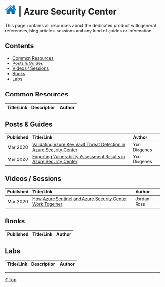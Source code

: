 # [![Home](/img/home.png)](../README.md "Home") | Azure Security Center

This page contains all resources about the dedicated product with general references, blog articles, sessions and any kind of guides or information.

## Contents
- [Common Resources](#common-resource)
- [Posts & Guides](#posts-&-guides)
- [Videos / Sessions](#videos-/-sessions)
- [Books](#books)
- [Labs](#labs)


## Common Resources
| Title/Link | Description | Author |
| :--------: | :---------- | :----- |

## Posts & Guides
| Published | Title/Link                                                                                                                                                                                                      | Author        |
| :-------: | :-------------------------------------------------------------------------------------------------------------------------------------------------------------------------------------------------------------- | :------------ |
| Mar 2020  | [Validating Azure Key Vault Threat Detection in Azure Security Center](https://techcommunity.microsoft.com/t5/azure-security-center/validating-azure-key-vault-threat-detection-in-azure-security/ba-p/1220336) | Yuri Diogenes |
| Mar 2020  | [Exporting Vulnerability Assessment Results in Azure Security Center](https://techcommunity.microsoft.com/t5/azure-security-center/exporting-vulnerability-assessment-results-in-azure-security/ba-p/1212091)   | Yuri Diogenes |


## Videos / Sessions
| Published | Title/Link                                                                                                | Author      |
| :-------: | :-------------------------------------------------------------------------------------------------------- | :---------- |
| Mar 2020  | [How Azure Sentinel and Azure Security Center Work Together](https://www.youtube.com/watch?v=DrfxrfM64Dg) | Jordan Ross |

## Books
| Published | Title/Link | Author |
| :-------: | :--------- | :----- |

## Labs
| Title/Link | Description | Author |
| :--------: | :---------- | :----- |
___
 <a href="#top" title="Back to the top.">↑Top</a>


